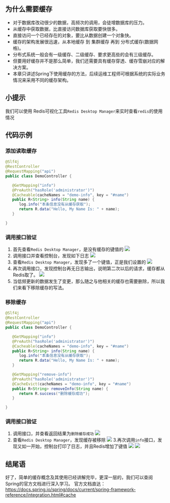 ## 为什么需要缓存
* 对于数据库改动很少的数据，高频次的调用，会徒增数据库的压力。
* 从缓存中获取数据，比直接访问数据库获取要快很多。
* 直接访问一个已经存在的对象，要比从数据创建一个对象快。
* 缓存的架构发展很迅速，从本地缓存 到 集群缓存 再到 分布式缓存(数据网格)。
* 分布式系统一般会有一级缓存、二级缓存、要求更高些的会有三级缓存。
* 但要用好缓存并不是那么简单，我们还需要具有缓存穿透、缓存雪崩对应的解决方案。
* 本章只讲述Spring下使用缓存的方法，后续运维工程师可根据系统的实际业务情况来采用不同的缓存架构。




## 小提示
我们可以使用 Redis可视化工具`Redis Desktop Manager`来实时查看`redis`的使用情况




## 代码示例
### 添加读取缓存
~~~java
@Slf4j
@RestController
@RequestMapping("api")
public class DemoController {

   @GetMapping("info")
   @PreAuth("hasRole('administrator')")
   @Cacheable(cacheNames = "demo-info", key = "#name")
   public R<String> info(String name) {
      log.info("本条信息没有从缓存获取");
      return R.data("Hello, My Name Is: " + name);
   }

}

~~~

### 调用接口验证
1. 首先查看`Redis Desktop Manager`，是没有缓存的键值的
 ![](../../images/screenshot_1579270779765.png)
2. 调用接口并查看控制台，发现如下日志
![](../../images/screenshot_1579270985855.png)
3. 查看`Redis Desktop Manager`，发现多了一个键值，正是我们设置的
![](../../images/screenshot_1579271000843.png)
4. 再次调用接口，发现控制台再无日志输出，说明第二次以后的请求，缓存都从Redis取了。
![](../../images/screenshot_1579271035783.png)
5. 当低频更新的数据发生了变更，那么随之与他相关的缓存也需要删除，所以我们来看下移除缓存的写法。




### 移除缓存
~~~java
@Slf4j
@RestController
@RequestMapping("api")
public class DemoController {

   @GetMapping("info")
   @PreAuth("hasRole('administrator')")
   @Cacheable(cacheNames = "demo-info", key = "#name")
   public R<String> info(String name) {
      log.info("本条信息没有从缓存获取");
      return R.data("Hello, My Name Is: " + name);
   }

   @GetMapping("remove-info")
   @PreAuth("hasRole('administrator')")
   @CacheEvict(cacheNames = "demo-info", key = "#name")
   public R<String> removeInfo(String name) {
      return R.success("删除缓存成功");
   }

}
~~~
### 调用接口验证
1. 调用接口，并查看返回结果为`删除缓存成功`
![](../../images/screenshot_1579271125115.png)
2. 查看`Redis Desktop Manager`，发现缓存被移除
 ![](../../images/screenshot_1579271144432.png)
3.再次调用`info`接口，发现又如一开始，控制台打印了日志，并且Redis增加了键值
![](../../images/screenshot_1579271167386.png)
![](../../images/screenshot_1579271180438.png)

## 结尾语
好了，简单的缓存概念及其使用已经讲解完毕，更深一层的，我们可以查阅Spring的官方文档进行深入学习。
官方文档直达：https://docs.spring.io/spring/docs/current/spring-framework-reference/integration.html#cache

